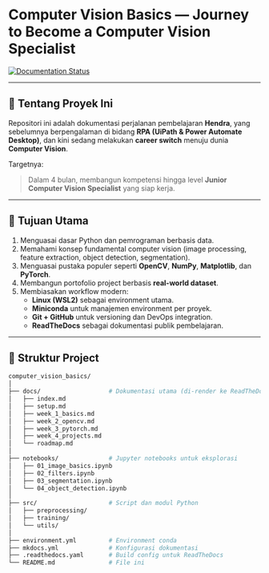 # Computer Vision Basics — Journey to Become a Computer Vision Specialist

[![Documentation Status](https://readthedocs.org/projects/computer-vision-basics/badge/?version=latest)](https://computer-vision-basics.readthedocs.io/en/latest/)

---

## 🧭 Tentang Proyek Ini

Repositori ini adalah dokumentasi perjalanan pembelajaran **Hendra**, yang sebelumnya berpengalaman di bidang **RPA (UiPath & Power Automate Desktop)**, dan kini sedang melakukan **career switch** menuju dunia **Computer Vision**.  

Targetnya:  
> Dalam 4 bulan, membangun kompetensi hingga level **Junior Computer Vision Specialist** yang siap kerja.

---

## 🎯 Tujuan Utama

1. Menguasai dasar Python dan pemrograman berbasis data.  
2. Memahami konsep fundamental computer vision (image processing, feature extraction, object detection, segmentation).  
3. Menguasai pustaka populer seperti **OpenCV**, **NumPy**, **Matplotlib**, dan **PyTorch**.  
4. Membangun portofolio project berbasis **real-world dataset**.  
5. Membiasakan workflow modern:  
   - **Linux (WSL2)** sebagai environment utama.  
   - **Miniconda** untuk manajemen environment per proyek.  
   - **Git + GitHub** untuk versioning dan DevOps integration.  
   - **ReadTheDocs** sebagai dokumentasi publik pembelajaran.

---

## 🧩 Struktur Project

```bash
computer_vision_basics/
│
├── docs/                   # Dokumentasi utama (di-render ke ReadTheDocs)
│   ├── index.md
│   ├── setup.md
│   ├── week_1_basics.md
│   ├── week_2_opencv.md
│   ├── week_3_pytorch.md
│   ├── week_4_projects.md
│   └── roadmap.md
│
├── notebooks/              # Jupyter notebooks untuk eksplorasi
│   ├── 01_image_basics.ipynb
│   ├── 02_filters.ipynb
│   ├── 03_segmentation.ipynb
│   └── 04_object_detection.ipynb
│
├── src/                    # Script dan modul Python
│   ├── preprocessing/
│   ├── training/
│   └── utils/
│
├── environment.yml         # Environment conda
├── mkdocs.yml              # Konfigurasi dokumentasi
├── .readthedocs.yaml       # Build config untuk ReadTheDocs
└── README.md               # File ini
